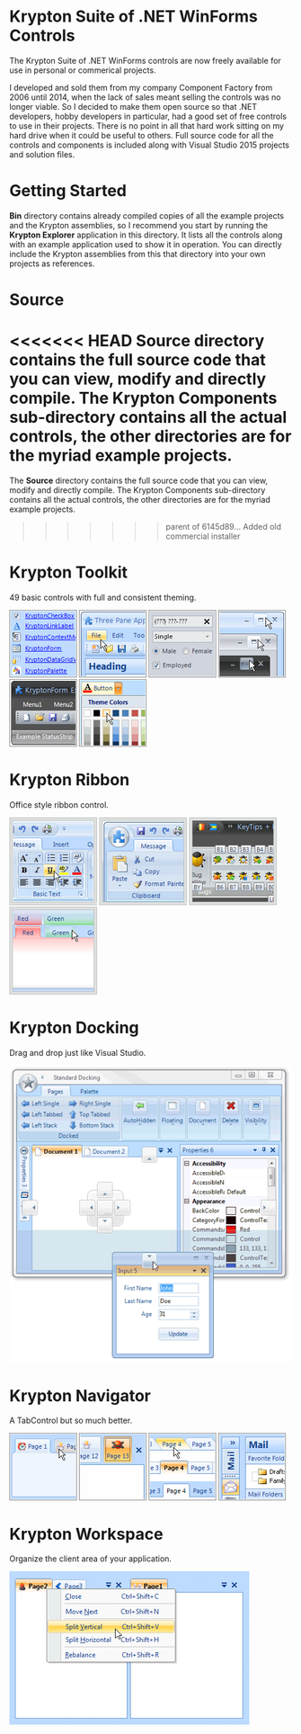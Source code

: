 # Krypton Suite of .NET WinForms Controls
The Krypton Suite of .NET WinForms controls are now freely available for use in personal or commerical projects.

I developed and sold them from my company Component Factory from 2006 until 2014, when the lack of sales meant selling the controls was no longer viable. So I decided to make them open source so that .NET developers, hobby developers in particular, had a good set of free controls to use in their projects. There is no point in all that hard work sitting on my hard drive when it could be useful to others. Full source code for all the controls and components is included along with Visual Studio 2015 projects and solution files.

# Getting Started
**Bin** directory contains already compiled copies of all the example projects and the Krypton assemblies, so I recommend you start by running the **Krypton Explorer** application in this directory. It lists all the controls along with an example application used to show it in operation. You can directly include the Krypton assemblies from this that directory into your own projects as references.

# Source #
<<<<<<< HEAD
**Source** directory contains the full source code that you can view, modify and directly compile. The Krypton Components sub-directory contains all the actual controls, the other directories are for the myriad example projects.
=======
The **Source** directory contains the full source code that you can view, modify and directly compile. The Krypton Components sub-directory contains all the actual controls, the other directories are for the myriad example projects.
>>>>>>> parent of 6145d89... Added old commercial installer

# Krypton Toolkit
49 basic controls with full and consistent theming.

![](/Images/home_toolkit1.gif?raw=true)  ![](/Images/home_toolkit2.gif?raw=true)  ![](/Images/home_toolkit3.gif?raw=true)
![](/Images/home_toolkit4.gif?raw=true)  ![](/Images/home_toolkit5.gif?raw=true)  ![](/Images/home_toolkit6.gif?raw=true)

# Krypton Ribbon
Office style ribbon control.

![](/Images/p_ribbon1.gif?raw=true)  ![](/Images/p_ribbon2.gif?raw=true) 
![](/Images/p_ribbon3.gif?raw=true)  ![](/Images/p_ribbon4.gif?raw=true)


# Krypton Docking
Drag and drop just like Visual Studio.

![](/Images/KDocking.gif?raw=true)

# Krypton Navigator
A TabControl but so much better.

![](/Images/home_navigator1.gif?raw=true)  ![](/Images/home_navigator2.gif?raw=true)
![](/Images/home_navigator3.gif?raw=true)  ![](/Images/home_navigator4.gif?raw=true)

# Krypton Workspace
Organize the client area of your application.

![](/Images/KWSContext2.gif?raw=true)



